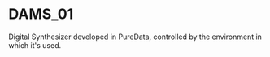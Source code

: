 # DAMS_01
Digital Synthesizer developed in PureData, controlled by the environment in which it's used. 
